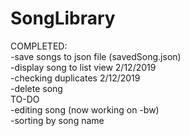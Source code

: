 # SongLibrary

COMPLETED:<br />
  -save songs to json file (savedSong.json)<br />
  -display song to list view 2/12/2019 <br />
  -checking duplicates 2/12/2019 <br />
  -delete song <br />
 TO-DO<br />
  -editing song (now working on -bw)<br />
  -sorting by song name   <br />

